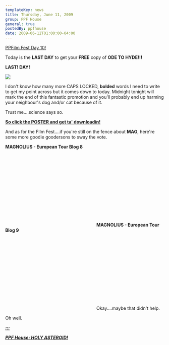 ```yaml
---
templateKey: news
title: Thursday, June 11, 2009
group: PPF House
general: true
postedBy: ppfhouse
date: 2009-06-12T01:00:00-04:00
---
```

[PPFilm Fest Day 10!](http://ppfhouse.bandcamp.com)

Today is the **LAST DAY** to get your **FREE** copy of **ODE TO HYDE!!!**

**LAST! DAY!**

[**![](http://photos-d.ak.fbcdn.net/hphotos-ak-snc1/hs091.snc1/4654_211165735502_640110502_7271651_4113285_n.jpg)**](http://magnolius.bandcamp.com)

I don't know how many more CAPS LOCKED, **bolded** words I need to write to get my point across but it comes down to today. Midnight tonight will mark the end of this fantastic promotion and you'll probably end up harming your neighbour's dog and/or cat because of it.

Trust me....science says so.

[**So click the POSTER and get ta' downloadin!**](http://magnolius.bandcamp.com)

And as for the FIlm Fest....if you're still on the fence about **MAG**, here're some more goodie goodersons to sway the vote.

**MAGNOLIUS - European Tour Blog 8**

 <object height="231" width="285"> <param name="movie" value="http://www.youtube.com/v/bR1moap0kB0"></param> <param name="allowFullScreen" value="true"></param> <param name="allowscriptaccess" value="always"></param> <param name="wmode" value="transparent"></param> <embed allowfullscreen="true" allowscriptaccess="always" height="231" src="http://www.youtube.com/v/bR1moap0kB0" type="application/x-shockwave-flash" width="285" wmode="transparent"></embed> </object> **MAGNOLIUS - European Tour Blog 9**

 <object height="231" width="285"> <param name="movie" value="http://www.youtube.com/v/83fSJ65v3Ts"></param> <param name="allowFullScreen" value="true"></param> <param name="allowscriptaccess" value="always"></param> <param name="wmode" value="transparent"></param> <embed allowfullscreen="true" allowscriptaccess="always" height="231" src="http://www.youtube.com/v/83fSJ65v3Ts" type="application/x-shockwave-flash" width="285" wmode="transparent"></embed> </object>Okay....maybe that didn't help.

Oh well.

[***:::*** ](http://www.orbit.zkm.de/?q=node/44)

[***PPF House: HOLY ASTEROID!***](http://www.orbit.zkm.de/?q=node/44)